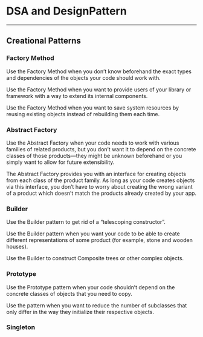 # DSA and DesignPattern
<hr>

## Creational Patterns

### Factory Method
Use the Factory Method when you don’t know beforehand the exact types and dependencies of the objects your code should work with.

Use the Factory Method when you want to provide users of your library or framework with a way to extend its internal components.

Use the Factory Method when you want to save system resources by reusing existing objects instead of rebuilding them each time.

### Abstract Factory
Use the Abstract Factory when your code needs to work with various families of related products, but you don’t want it to depend on the concrete classes of those products—they might be unknown beforehand or you simply want to allow for future extensibility.

The Abstract Factory provides you with an interface for creating objects from each class of the product family. As long as your code creates objects via this interface, you don’t have to worry about creating the wrong variant of a product which doesn’t match the products already created by your app.

### Builder
Use the Builder pattern to get rid of a “telescoping constructor”.

 Use the Builder pattern when you want your code to be able to create different representations of some product (for example, stone and wooden houses).

Use the Builder to construct Composite trees or other complex objects.

### Prototype
Use the Prototype pattern when your code shouldn’t depend on the concrete classes of objects that you need to copy.

Use the pattern when you want to reduce the number of subclasses that only differ in the way they initialize their respective objects.

### Singleton
